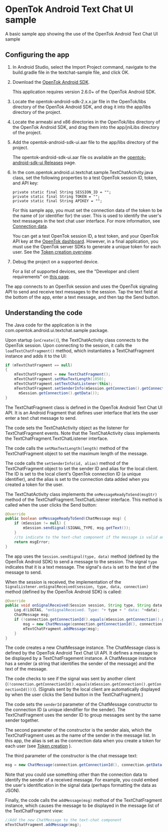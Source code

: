 OpenTok Android Text Chat UI sample
===================================
A basic sample app showing the use of the OpenTok Android Text Chat UI sample

## Configuring the app

1. In Android Studio, select the Import Project command, navigate to
   the build.gradle file in the textchat-sample file, and click OK.

2. Download the [OpenTok Android SDK](https://tokbox.com/opentok/libraries/client/android/).

   This application requires version 2.6.0+ of the OpenTok Android SDK.

3. Locate the opentok-android-sdk-2.x.x.jar file in the OpenTok/libs directory of the OpenTok
   Android SDK, and drag it into the app/libs directory of the project.

4. Locate the armeabi and x86 directories in the OpenTok/libs directory of the OpenTok
   Android SDK, and drag them into the app/jniLibs directory of the project.

5. Add the opentok-android-sdk-ui.aar file to the app/libs directory of the project.

   The opentok-android-sdk-ui.aar file os available an the [opentok-android-sdk-ui
   Releases](https://github.com/opentok/opentok-android-sdk-ui/releases) page.

6. In the com.opentok.android.ui.textchat.sample.TextChatActivity.java class, set the following
   properties to a test OpenTok session ID, token, and API key:

   ```
   private static final String SESSION_ID = "";
   private static final String TOKEN = "";
   private static final String APIKEY = "";
   ```

   For this sample app, you must set the connection data of the token to be the name of
   (or identifier for) the user. This is used to identify the user's text messages
   in the text chat user interface. For more information, see
   [Connection data](https://tokbox.com/developer/guides/create-token/#connection-data).

   You can get a test OpenTok session ID, a test token, and your OpenTok API key at the
   [OpenTok dashboard](https://dashboard.tokbox.com/). However, in a final application,
   you must use the OpenTok server SDKs to generate a unique token for each user. See
   the [Token creation overview](https://tokbox.com/developer/guides/create-token/).

7. Debug the project on a supported device.

   For a list of supported devices, see the "Developer and client requirements"
   on [this page](https://tokbox.com/developer/sdks/android/).

The app connects to an OpenTok session and uses the OpenTok signaling API to send and
receive text messages to the session. Tap the text field at the bottom of the app,
enter a text message, and then tap the Send button.

## Understanding the code

The Java code for the application is in the com.opentok.android.ui.textchat.sample package.

Upon startup (`onCreate()`), the TextChatActivity class connects to the OpenTok session.
Upon connecting to the session, it calls the `loadTextChatFragment()` method, which
instantiates a TextChatFragment instance and adds it to the UI:

```java
if (mTextChatFragment == null)
{
    mTextChatFragment = new TextChatFragment();
    mTextChatFragment.setMaxTextLength(1050);
    mTextChatFragment.setTextChatListener(this);
    mTextChatFragment.setSenderInfo(mSession.getConnection().getConnectionId(),
      mSession.getConnection().getData());
}
```

The TextChatFragment class is defined in the OpenTok Android Text Chat UI API. It is an
Android Fragment that defines user interface that lets the user enter a text chat message to send.

The code sets the TextChatActivity object as the listener for TextChatFragment events.
Note that the TextChatActivity class implements the TextChatFragment.TextChatListener
interface.

The code calls the `setMaxTextLength(length)` method of the TextChatFragment object to
set the maximum length of the message.

The code calls the `setSenderInfo(id, alias)` method of the TextChatFragment object to
set the sender ID and alias for the local client. The ID is set to the local client's
OpenTok connection ID (a unique identifier), and the alias is set to the connection data
added when you created a token for the user.

The TextChatActivity class implements the `onMessageReadyToSend(msgStr)` method of the
TextChatFragment.TextChatListener interface. This method is called when the user clicks the
Send button:

```java
@Override
public boolean onMessageReadyToSend(ChatMessage msg) {
    if (mSession != null) {
        mSession.sendSignal(SIGNAL_TYPE, msg.getText());
    }
    //to indicate to the text-chat component if the message is valid and it is ready to be sent
    return msgError;
}
```

The app uses the `Session.sendSignal(type, data)` method (defined by the OpenTok
Android SDK) to send a message to the session. The signal `type` indicates that it is
a text message. The signal's `data` is set to the text of the message to send.

When the session is received, the implementation of the
`SignalListener.onSignalReceived(session, type, data, connection)` method (defined by the OpenTok
Android SDK) is called:

```java
@Override
public void onSignalReceived(Session session, String type, String data, Connection connection) {
    Log.d(LOGTAG, "onSignalReceived. Type: "+ type + " data: "+data);
    ChatMessage msg;
    if (!connection.getConnectionId().equals(mSession.getConnection().getConnectionId())) {
        msg = new ChatMessage(connection.getConnectionId(), connection.getData(), data);
        mTextChatFragment.addMessage(msg);
    }
}
```

The code creates a new ChatMessage instance. The ChatMessage class is defined by the
OpenTok Android Text Chat UI API. It defines a message to be displayed by a
TextChatFragement instance. A ChatMessage instance has a sender (a string that identifies
the sender of the message) and the text of the message.

The code checks to see if the signal was sent by another client
(`(!connection.getConnectionId().equals(mSession.getConnection().getConnectionId()))`). (Signals
sent by the local client are automatically displayed by when the user clicks the Send button in the
TextChatFragment.)

The code sets the `senderId` parameter of the ChatMessage constructor to the connection ID
(a unique idendifier for the sender). The TextChatFragment uses the sender ID to group messages
sent by the same sender together.

The second parameter of the constructor is the sender alais, which the TextChatFragment uses as
the name of the sender in the message list. In this app, the alias is set as the connection data
when you create a token for each user (see [Token
creation](https://tokbox.com/developer/guides/create-token/) ).

The third parameter of the constructor is the chat message text:

```java
msg = new ChatMessage(connection.getConnectionId(), connection.getData(), data);
```

Note that you could use something other than the connection data to identify the sender
of a received message. For example, you could embed the user's identification in the
signal data (perhaps formatting the data as JSON).

Finally, the code calls the `addMessage(msg)` method of the TextChatFragment instance,
which causes the message to be displayed in the message list of the TextChatFragment view:

```java
//Add the new ChatMessage to the text-chat component
mTextChatFragment.addMessage(msg);
```
